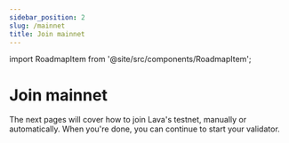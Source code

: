 ```yaml
---
sidebar_position: 2
slug: /mainnet
title: Join mainnet
---
```


import RoadmapItem from '@site/src/components/RoadmapItem';

# Join mainnet

The next pages will cover how to join Lava's testnet, manually or automatically. When you're done, you can continue to start your validator.

[<RoadmapItem icon="🦾" title="Steps to join (with CosmoVisor)" description="Join the network, step by step"/>](/mainnet-manual-cosmovisor)
[<RoadmapItem icon="🛠" title="Steps to join (without CosmoVisor)" description="Join the network, step by step"/>](/mainnet-manual)
[<RoadmapItem icon="🔄" title="Steps to join lava-testnet-2 from lava-testnet-1" description="Refresh an existing validator setup"/>](/validator-rejoin)
